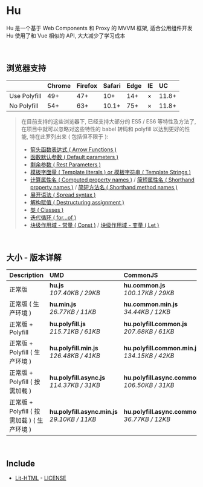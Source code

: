 # Hu
Hu 是一个基于 Web Components 和 Proxy 的 MVVM 框架, 适合公用组件开发<br>
Hu 使用了和 Vue 相似的 API, 大大减少了学习成本

<br>

## 浏览器支持

|              | Chrome | Firefox | Safari | Edge | IE | UC    |
| :-           | :-     | :-      | :-     | :-   | :- | :-    |
| Use Polyfill | 49+    | 47+     | 10+    | 14+  | ×  | 11.8+ |
| No Polyfill  | 54+    | 63+     | 10.1+  | 75+  | ×  | 11.8+ |

> 在目前支持的这些浏览器下, 已经支持大部分的 ES5 / ES6 等特性及方法了,<br>
> 在项目中就可以忽略对这些特性的 babel 转码和 polyfill 以达到更好的性能, 特在此罗列出来 ( 包括但不限于 ): <br>
  > - [箭头函数表达式 ( Arrow Functions )](https://developer.mozilla.org/zh-CN/docs/Web/JavaScript/Reference/Functions/Arrow_functions)
  > - [函数默认参数 ( Default parameters )](https://developer.mozilla.org/zh-CN/docs/Web/JavaScript/Reference/Functions/Default_parameters)
  > - [剩余参数 ( Rest Parameters )](https://developer.mozilla.org/zh-CN/docs/Web/JavaScript/Reference/Functions/Rest_parameters)
  > - [模板字面量 ( Template literals ) or 模板字符串 ( Template Strings )](https://developer.mozilla.org/zh-CN/docs/Web/JavaScript/Reference/template_strings)
  > - [计算属性名 ( Computed property names )](https://developer.mozilla.org/zh-CN/docs/Web/JavaScript/Reference/Operators/Object_initializer#计算属性名) / [简短属性名 ( Shorthand property names )](https://developer.mozilla.org/zh-CN/docs/Web/JavaScript/Reference/Operators/Object_initializer#属性定义) / [简短方法名 ( Shorthand method names )](https://developer.mozilla.org/zh-CN/docs/Web/JavaScript/Reference/Operators/Object_initializer#方法定义)
  > - [展开语法 ( Spread syntax )](https://developer.mozilla.org/zh-CN/docs/Web/JavaScript/Reference/Operators/Spread_syntax)
  > - [解构赋值 ( Destructuring assignment )](https://developer.mozilla.org/zh-CN/docs/Web/JavaScript/Reference/Operators/Destructuring_assignment)
  > - [类 ( Classes )](https://developer.mozilla.org/zh-CN/docs/Web/JavaScript/Reference/Classes)
  > - [迭代循环 ( for...of )](https://developer.mozilla.org/zh-CN/docs/Web/JavaScript/Reference/Statements/for...of)
  > - [块级作用域 - 常量 ( Const )](https://developer.mozilla.org/zh-CN/docs/Web/JavaScript/Reference/Statements/const) / [块级作用域 - 变量 ( Let )](https://developer.mozilla.org/zh-CN/docs/Web/JavaScript/Reference/Statements/let)

<br>

## 大小 - 版本详解
| Description | UMD | CommonJS | ES Module |
| :- | :- | :- | :- |
| 正常版 | **hu.js**<br>*107.40KB / 29KB* | **hu.common.js**<br>*100.17KB / 29KB* | **hu.esm.js**<br>*100.16KB / 29KB* |
| 正常版 ( 生产环境 ) | **hu.min.js**<br>*26.77KB / 11KB* | **hu.common.min.js**<br>*34.44KB / 12KB* | **hu.esm.min.js**<br>*26.60KB / 10KB* |
| 正常版 + Polyfill | **hu.polyfill.js**<br>*215.71KB / 61KB* | **hu.polyfill.common.js**<br>*207.68KB / 61KB* | **hu.polyfill.esm.js**<br>*207.67KB / 61KB* |
| 正常版 + Polyfill ( 生产环境 ) | **hu.polyfill.min.js**<br>*126.48KB / 41KB* | **hu.polyfill.common.min.js**<br>*134.15KB / 42KB* | **hu.polyfill.esm.min.js**<br>*126.31KB / 41KB* |
| 正常版 + Polyfill ( 按需加载 ) | **hu.polyfill.async.js**<br>*114.37KB / 31KB* | **hu.polyfill.async.common.js**<br>*106.50KB / 31KB* | **hu.polyfill.async.esm.js**<br>*106.49KB / 31KB* |
| 正常版 + Polyfill ( 按需加载 ) ( 生产环境 ) | **hu.polyfill.async.min.js**<br>*29.10KB / 11KB* | **hu.polyfill.async.common.min.js**<br>*36.77KB / 12KB* | **hu.polyfill.async.esm.min.js**<br>*28.93KB / 11KB* |

<br>

## Include
  - [Lit-HTML](https://github.com/Polymer/lit-html) \- [LICENSE](https://github.com/Polymer/lit-html/blob/master/LICENSE)
